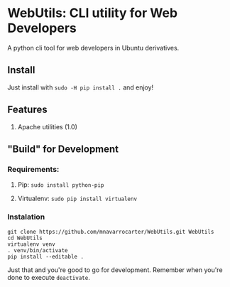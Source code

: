 WebUtils: CLI utility for Web Developers
========================================
A python cli tool for web developers in Ubuntu derivatives.

## Install

Just install with `sudo -H pip install .` and enjoy!

## Features
1. Apache utilities (1.0) 

## "Build" for Development

### Requirements:

1. Pip: `sudo install python-pip`

2. Virtualenv: `sudo pip install virtualenv`

### Instalation 

    git clone https://github.com/mnavarrocarter/WebUtils.git WebUtils
    cd WebUtils
    virtualenv venv
    . venv/bin/activate
    pip install --editable .

Just that and you're good to go for development. Remember when you're done
to execute `deactivate`.